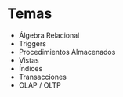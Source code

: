 # Temas
* Álgebra Relacional
* Triggers
* Procedimientos Almacenados
* Vistas
* Índices
* Transacciones
* OLAP / OLTP
